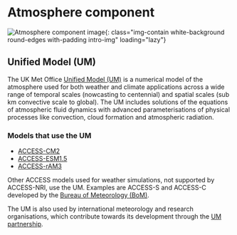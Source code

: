 #  Atmosphere component

![Atmosphere component image](/assets/component-logos/component-maps/atmosphere-component-map.png){: class="img-contain white-background round-edges with-padding intro-img" loading="lazy"}

## Unified Model (UM)

The UK Met Office [Unified Model (UM)](https://www.metoffice.gov.uk/research/approach/modelling-systems/unified-model) is a numerical model of the atmosphere used for both weather and climate applications across a wide range of temporal scales (nowcasting to centennial) and spatial scales (sub km convective scale to global). The UM includes solutions of the equations of atmospheric fluid dynamics with advanced parameterisations of physical processes like convection, cloud formation and atmospheric radiation. 

### Models that use the UM
- [ACCESS-CM2](/models/access_models/access-cm#access-cm2)
- [ACCESS-ESM1.5](/models/access_models/access-esm#access-esm15)
- [ACCESS-rAM3](/models/access_models/access-ram#access-ram3)

Other ACCESS models used for weather simulations, not supported by ACCESS-NRI, use the UM. Examples are ACCESS-S and ACCESS-C developed by the [Bureau of Meteorology (BoM)](http://www.bom.gov.au/).

The UM is also used by international meteorology and research organisations, which contribute towards its development through the [UM partnership](https://www.metoffice.gov.uk/binaries/content/assets/metofficegovuk/pdf/research/foundation-science/um_partnership_handout.pdf).
